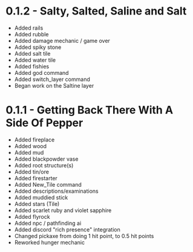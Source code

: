 # 0.1.2 - Salty, Salted, Saline and Salt
- Added rails
- Added rubble
- Added damage mechanic / game over
- Added spiky stone
- Added salt tile
- Added water tile
- Added fishies
- Added god command
- Added switch_layer command
- Began work on the Saltine layer

# 0.1.1 - Getting Back There With A Side Of Pepper

- Added fireplace
- Added wood 
- Added mud
- Added blackpowder vase
- Added root structure(s)
- Added tin/ore
- Added firestarter
- Added New_Tile command
- Added descriptions/examinations
- Added muddied stick
- Added stars (Tile)
- Added scarlet ruby and violet sapphire
- Added flyrock
- Added npc / pathfinding ai
- Added discord "rich presence" integration
- Changed pickaxe from doing 1 hit point, to 0.5 hit points
- Reworked hunger mechanic